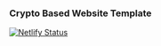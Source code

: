 ### Crypto Based Website Template

[![Netlify Status](https://api.netlify.com/api/v1/badges/0f026e5b-211e-480d-a72d-e1a29532d5fe/deploy-status)](https://app.netlify.com/sites/crypto-template-shanky/deploys)
